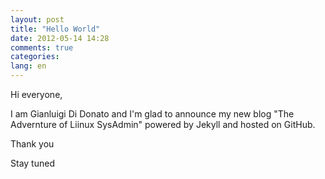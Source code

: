 ```yaml
---
layout: post
title: "Hello World"
date: 2012-05-14 14:28
comments: true
categories: 
lang: en
---
```


Hi everyone, 

I am Gianluigi Di Donato and I'm glad to announce my new blog "The Advernture of Liinux SysAdmin" powered by Jekyll and hosted on GitHub.

Thank you 

Stay tuned
